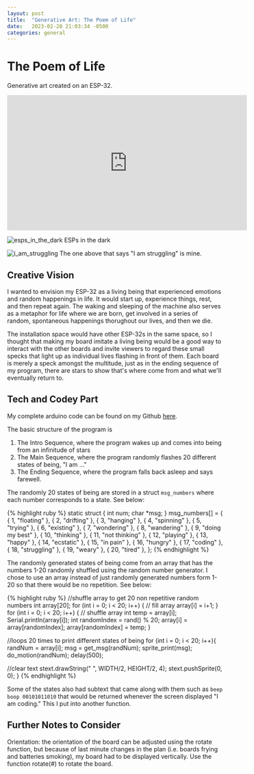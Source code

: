```yaml
---
layout: post
title:  "Generative Art: The Poem of Life"
date:   2023-02-28 21:03:34 -0500
categories: general
---
```


# The Poem of Life
Generative art created on an ESP-32.

<iframe width="560" height="315" src="https://www.youtube.com/embed/4seEMUTgprs" title="YouTube video player" frameborder="0" allow="accelerometer; autoplay; clipboard-write; encrypted-media; gyroscope; picture-in-picture; web-share" allowfullscreen></iframe>

![esps_in_the_dark](/MeMakey/assets/esps_in_the_dark.jpeg)
ESPs in the dark

![i_am_struggling](/MeMakey/assets/i_am_struggling.jpeg)
The one above that says "I am struggling" is mine.

## Creative Vision
I wanted to envision my ESP-32 as a living being that experienced emotions and random happenings in life. It would start up, experience things, rest, and then repeat again. The waking and sleeping of the machine also serves as a metaphor for life where we are born, get involved in a series of random, spontaneous happenings thorughout our lives, and then we die.

The installation space would have other ESP-32s in the same space, so I thought that making my board imitate a living being would be a good way to interact with the other boards and invite viewers to regard these small specks that light up as individual lives flashing in front of them. Each board is merely a speck amongst the multitude, just as in the ending sequence of my program, there are stars to show that's where come from and what we'll eventually return to.

## Tech and Codey Part
My complete arduino code can be found on my Github [here]().

The basic structure of the program is 
1. The Intro Sequence, where the program wakes up and comes into being from an infinitude of stars
2. The Main Sequence, where the program randomly flashes 20 different states of being, "I am ..."
3. The Ending Sequence, where the program falls back asleep and says farewell.

The randomly 20 states of being are stored in a struct `msg_numbers` where each number corresponds to a state. See below:

{% highlight ruby %}
static struct {
  int num; 
  char *msg;
} msg_numbers[] = {
	{ 1, "floating" },
	{ 2, "drifting" },
	{ 3, "hanging" },
	{ 4, "spinning" },
	{ 5, "trying" },
	{ 6, "existing" },
	{ 7, "wondering" },
	{ 8, "wandering" },
	{ 9, "doing my best" },
	{ 10, "thinking" },
	{ 11, "not thinking" },
	{ 12, "playing" },
	{ 13, "happy" },
	{ 14, "ecstatic" },
	{ 15, "in pain" },
  { 16, "hungry" },
  { 17, "coding" },
  { 18, "struggling" },
  { 19, "weary" },
  { 20, "tired" },
};
{% endhighlight %}

The randomly generated states of being come from an array that has the numbers 1-20 randomly shuffled using the random number generator. I chose to use an array instead of just randomly generated numbers form 1-20 so that there would be no repetition. See below:


{% highlight ruby %}
//shuffle array to get 20 non repetitive random numbers
int array[20];
for (int i = 0; i < 20; i++) {     // fill array
  array[i] = i+1;
}
for (int i = 0; i < 20; i++) {    // shuffle array
  int temp = array[i];
  Serial.println(array[i]);
  int randomIndex = rand() % 20;
  array[i] = array[randomIndex];
  array[randomIndex] = temp;
}

//loops 20 times to print different states of being
for (int i = 0; i < 20; i++){
  randNum = array[i];
  msg = get_msg(randNum);
  sprite_print(msg);
  do_motion(randNum);
  delay(500);

  //clear text
  stext.drawString("                                           ", WIDTH/2, HEIGHT/2, 4);
  stext.pushSprite(0, 0);
}
{% endhighlight %}

Some of the states also had subtext that came along with them such as `beep boop 00101011010` that would be returned whenever the screen displayed "I am coding." This I put into another function.

## Further Notes to Consider
Orientation: the orientation of the board can be adjusted using the rotate function, but because of last minute changes in the plan (i.e. boards frying and batteries smoking), my board had to be displayed vertically. Use the function rotate(#) to rotate the board.

<!-- You’ll find this post in your `_posts` directory. Go ahead and edit it and re-build the site to see your changes. You can rebuild the site in many different ways, but the most common way is to run `jekyll serve`, which launches a web server and auto-regenerates your site when a file is updated.

Jekyll requires blog post files to be named according to the following format:

`YEAR-MONTH-DAY-title.MARKUP`

Where `YEAR` is a four-digit number, `MONTH` and `DAY` are both two-digit numbers, and `MARKUP` is the file extension representing the format used in the file. After that, include the necessary front matter. Take a look at the source for this post to get an idea about how it works.

Jekyll also offers powerful support for code snippets:

{% highlight ruby %}
def print_hi(name)
  puts "Hi, #{name}"
end
print_hi('Tom')
#=> prints 'Hi, Tom' to STDOUT.
{% endhighlight %}

Check out the [Jekyll docs][jekyll-docs] for more info on how to get the most out of Jekyll. File all bugs/feature requests at [Jekyll’s GitHub repo][jekyll-gh]. If you have questions, you can ask them on [Jekyll Talk][jekyll-talk].

[jekyll-docs]: https://jekyllrb.com/docs/home
[jekyll-gh]:   https://github.com/jekyll/jekyll
[jekyll-talk]: https://talk.jekyllrb.com/ -->
